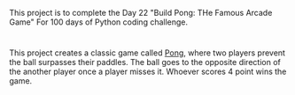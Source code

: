 This project is to complete the Day 22 "Build Pong: THe Famous Arcade Game"
For 100 days of Python coding challenge. 

#
This project creates a classic game called [Pong](https://en.wikipedia.org/wiki/Pong),
where two players prevent the ball surpasses their paddles. The ball goes to 
the opposite direction of the another player once a player misses it. Whoever scores 
4 point wins the game. 
